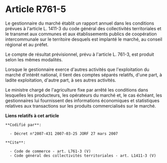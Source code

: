 # Article R761-5

Le gestionnaire du marché établit un rapport annuel dans les conditions prévues à l'article L. 1411-3 du code général des
collectivités territoriales et le transmet aux communes et aux établissements publics de coopération intercommunale sur le
territoire desquels est implanté le marché, au conseil régional et au préfet. 

Le compte de résultat prévisionnel, prévu à l'article L. 761-3, est produit selon les mêmes modalités. 

Lorsque le gestionnaire exerce d'autres activités que l'exploitation du marché d'intérêt national, il tient des comptes
séparés relatifs, d'une part, à ladite exploitation, d'autre part, à ses autres activités. 

Le ministre chargé de l'agriculture fixe par arrêté les conditions dans lesquelles les producteurs, les opérateurs du marché
et, le cas échéant, les gestionnaires lui fournissent des informations économiques et statistiques relatives aux transactions
sur les produits commercialisés sur le marché.

**Liens relatifs à cet article**

	**Codifié par**:

	  - Décret n°2007-431 2007-03-25 JORF 27 mars 2007

	**Cite**:

	  - Code de commerce - art. L761-3 (V)
	  - Code général des collectivités territoriales - art. L1411-3 (V)
